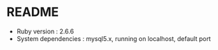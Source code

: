 # README

* Ruby version : 2.6.6
* System dependencies : mysql5.x, running on localhost, default port

